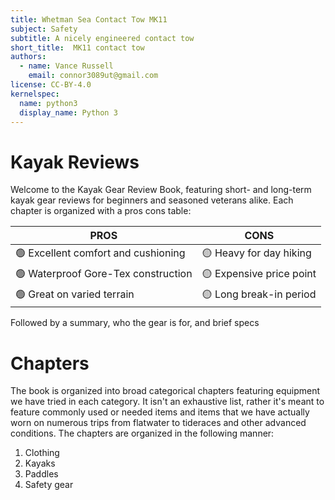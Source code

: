 ```yaml
---
title: Whetman Sea Contact Tow MK11
subject: Safety
subtitle: A nicely engineered contact tow
short_title:  MK11 contact tow
authors:
  - name: Vance Russell
    email: connor3089ut@gmail.com
license: CC-BY-4.0
kernelspec:
  name: python3
  display_name: Python 3
---
```


# Kayak Reviews
Welcome to the Kayak Gear Review Book, featuring short- and long-term kayak gear reviews for beginners and seasoned veterans alike. Each chapter is organized with a pros cons table:


| **PROS**                            | **CONS**                       |
|-------------------------------------|--------------------------------|
| 🟢 Excellent comfort and cushioning | 🟡 Heavy for day hiking        |
| 🟢 Waterproof Gore-Tex construction | 🟡 Expensive price point       |
| 🟢 Great  on varied terrain         | 🟡 Long break-in period        |


Followed by a summary, who the gear is for, and brief specs

# Chapters
The book is organized into broad categorical chapters featuring equipment we have tried in each category. It isn't an exhaustive list, rather it's meant to feature commonly used or needed items and items that we have actually worn on numerous trips from flatwater to tideraces and other advanced conditions. The chapters are organized in the following manner:

1. Clothing
2. Kayaks
3. Paddles
4. Safety gear
